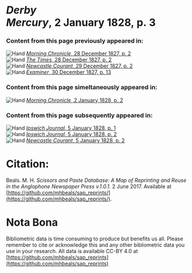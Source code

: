 # *Derby Mercury*, 2 January 1828, p. 3  
  
### Content from this page previously appeared in:  
![Hand](http://scissorsandpaste.net/wp-content/uploads/2017/06/smallhandpointer.png) [*Morning Chronicle*, 28 December 1827, p. 2](https://mhbeals.github.io/sap_html/Morning-Chronicle/Morning-Chronicle-28-December-1827-p-2)  
![Hand](http://scissorsandpaste.net/wp-content/uploads/2017/06/smallhandpointer.png) [*The Times*, 28 December 1827, p. 2](https://mhbeals.github.io/sap_html/The-Times/The-Times-28-December-1827-p-2)  
![Hand](http://scissorsandpaste.net/wp-content/uploads/2017/06/smallhandpointer.png) [*Newcastle Courant*, 29 December 1827, p. 2](https://mhbeals.github.io/sap_html/Newcastle-Courant/Newcastle-Courant-29-December-1827-p-2)  
![Hand](http://scissorsandpaste.net/wp-content/uploads/2017/06/smallhandpointer.png) [*Examiner*, 30 December 1827, p. 13](https://mhbeals.github.io/sap_html/Examiner/Examiner-30-December-1827-p-13)  
  
### Content from this page simeltaneously appeared in:  
![Hand](http://scissorsandpaste.net/wp-content/uploads/2017/06/smallhandpointer.png) [*Morning Chronicle*, 2 January 1828, p. 2](https://mhbeals.github.io/sap_html/Morning-Chronicle/Morning-Chronicle-2-January-1828-p-2)  
  
### Content from this page subsequently appeared in:  
![Hand](http://scissorsandpaste.net/wp-content/uploads/2017/06/smallhandpointer.png) [*Ipswich Journal*, 5 January 1828, p. 1](https://mhbeals.github.io/sap_html/Ipswich-Journal/Ipswich-Journal-5-January-1828-p-1)  
![Hand](http://scissorsandpaste.net/wp-content/uploads/2017/06/smallhandpointer.png) [*Ipswich Journal*, 5 January 1828, p. 2](https://mhbeals.github.io/sap_html/Ipswich-Journal/Ipswich-Journal-5-January-1828-p-2)  
![Hand](http://scissorsandpaste.net/wp-content/uploads/2017/06/smallhandpointer.png) [*Newcastle Courant*, 5 January 1828, p. 2](https://mhbeals.github.io/sap_html/Newcastle-Courant/Newcastle-Courant-5-January-1828-p-2)  


# Citation: 

Beals. M. H. *Scissors and Paste Database: A Map of Reprinting and Reuse in the Anglophone Newspaper Press v.1.0.1.* 2 June 2017. Available at [https://github.com/mhbeals/sap_reprints/](https://github.com/mhbeals/sap_reprints/). 

# Nota Bona

Bibliometric data is time consuming to produce but benefits us all. Please remember to cite or acknowledge this and any other bibliometric data you use in your research. All data is available CC-BY 4.0 at [https://github.com/mhbeals/sap_reprints](https://github.com/mhbeals/sap_reprints)